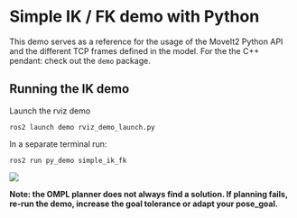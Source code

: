 # Simple IK / FK demo with Python

This demo serves as a reference for the usage of the MoveIt2 Python API and the different TCP frames defined in the model.
For the the C++ pendant: check out the `demo` package.

## Running the IK demo

Launch the rviz demo
```
ros2 launch demo rviz_demo_launch.py
```
In a separate terminal run:
```
ros2 run py_demo simple_ik_fk
```

![](vid/simple_ik_fk_demo.gif)
<br/>

**Note: the OMPL planner does not always find a solution. If planning fails, re-run the demo, increase the goal tolerance or adapt your pose_goal.**